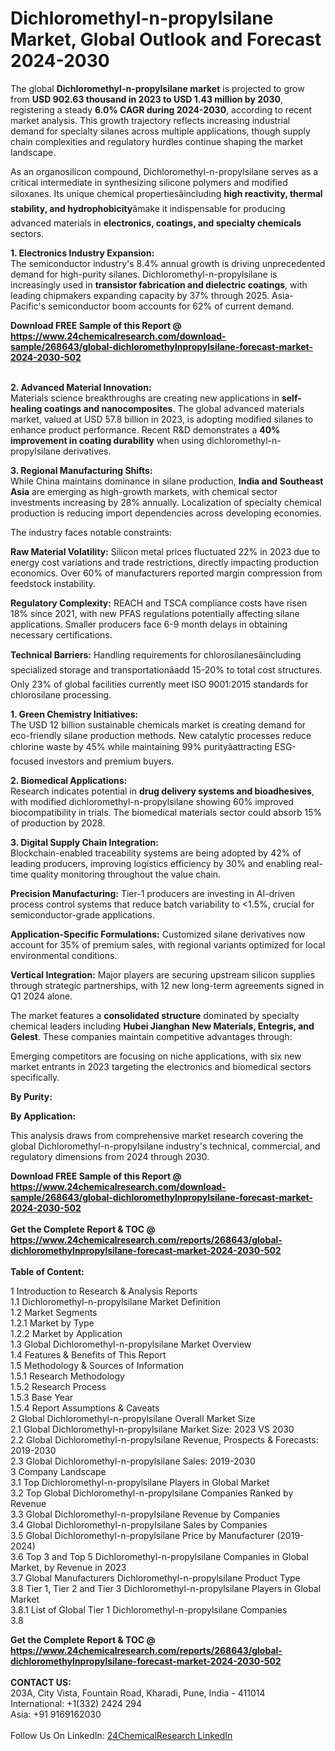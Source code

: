 <h1>Dichloromethyl-n-propylsilane Market, Global Outlook and Forecast 2024-2030</h1><p>The global <strong>Dichloromethyl-n-propylsilane market</strong> is projected to grow from <strong>USD 902.63 thousand in 2023 to USD 1.43 million by 2030</strong>, registering a steady <strong>6.0% CAGR during 2024-2030</strong>, according to recent market analysis. This growth trajectory reflects increasing industrial demand for specialty silanes across multiple applications, though supply chain complexities and regulatory hurdles continue shaping the market landscape.</p><p>As an organosilicon compound, Dichloromethyl-n-propylsilane serves as a critical intermediate in synthesizing silicone polymers and modified siloxanes. Its unique chemical propertiesâincluding <strong>high reactivity, thermal stability, and hydrophobicity</strong>âmake it indispensable for producing advanced materials in <strong>electronics, coatings, and specialty chemicals</strong> sectors.</p><p><strong>1. Electronics Industry Expansion:</strong><br>
The semiconductor industry's 8.4% annual growth is driving unprecedented demand for high-purity silanes. Dichloromethyl-n-propylsilane is increasingly used in <strong>transistor fabrication and dielectric coatings</strong>, with leading chipmakers expanding capacity by 37% through 2025. Asia-Pacific's semiconductor boom accounts for 62% of current demand.</p><div><b>Download FREE Sample of this Report @ 
            <a href="https://www.24chemicalresearch.com/download-sample/268643/global-dichloromethylnpropylsilane-forecast-market-2024-2030-502">
            https://www.24chemicalresearch.com/download-sample/268643/global-dichloromethylnpropylsilane-forecast-market-2024-2030-502</a></b></div><br><p><strong>2. Advanced Material Innovation:</strong><br>
Materials science breakthroughs are creating new applications in <strong>self-healing coatings and nanocomposites</strong>. The global advanced materials market, valued at USD 57.8 billion in 2023, is adopting modified silanes to enhance product performance. Recent R&amp;D demonstrates a <strong>40% improvement in coating durability</strong> when using dichloromethyl-n-propylsilane derivatives.</p><p><strong>3. Regional Manufacturing Shifts:</strong><br>
While China maintains dominance in silane production, <strong>India and Southeast Asia</strong> are emerging as high-growth markets, with chemical sector investments increasing by 28% annually. Localization of specialty chemical production is reducing import dependencies across developing economies.</p><p>The industry faces notable constraints:</p><p><strong>Raw Material Volatility:</strong> Silicon metal prices fluctuated 22% in 2023 due to energy cost variations and trade restrictions, directly impacting production economics. Over 60% of manufacturers reported margin compression from feedstock instability.</p><p><strong>Regulatory Complexity:</strong> REACH and TSCA compliance costs have risen 18% since 2021, with new PFAS regulations potentially affecting silane applications. Smaller producers face 6-9 month delays in obtaining necessary certifications.</p><p><strong>Technical Barriers:</strong> Handling requirements for chlorosilanesâincluding specialized storage and transportationâadd 15-20% to total cost structures. Only 23% of global facilities currently meet ISO 9001:2015 standards for chlorosilane processing.</p><p><strong>1. Green Chemistry Initiatives:</strong><br>
The USD 12 billion sustainable chemicals market is creating demand for eco-friendly silane production methods. New catalytic processes reduce chlorine waste by 45% while maintaining 99% purityâattracting ESG-focused investors and premium buyers.</p><p><strong>2. Biomedical Applications:</strong><br>
Research indicates potential in <strong>drug delivery systems and bioadhesives</strong>, with modified dichloromethyl-n-propylsilane showing 60% improved biocompatibility in trials. The biomedical materials sector could absorb 15% of production by 2028.</p><p><strong>3. Digital Supply Chain Integration:</strong><br>
Blockchain-enabled traceability systems are being adopted by 42% of leading producers, improving logistics efficiency by 30% and enabling real-time quality monitoring throughout the value chain.</p><p><strong>Precision Manufacturing:</strong> Tier-1 producers are investing in AI-driven process control systems that reduce batch variability to &lt;1.5%, crucial for semiconductor-grade applications.</p><p><strong>Application-Specific Formulations:</strong> Customized silane derivatives now account for 35% of premium sales, with regional variants optimized for local environmental conditions.</p><p><strong>Vertical Integration:</strong> Major players are securing upstream silicon supplies through strategic partnerships, with 12 new long-term agreements signed in Q1 2024 alone.</p><p>The market features a <strong>consolidated structure</strong> dominated by specialty chemical leaders including <strong>Hubei Jianghan New Materials, Entegris, and Gelest</strong>. These companies maintain competitive advantages through:</p><p>Emerging competitors are focusing on niche applications, with six new market entrants in 2023 targeting the electronics and biomedical sectors specifically.</p><p><strong>By Purity:</strong></p><p><strong>By Application:</strong></p><p>This analysis draws from comprehensive market research covering the global Dichloromethyl-n-propylsilane industry's technical, commercial, and regulatory dimensions from 2024 through 2030.</p><div><b>Download FREE Sample of this Report @ 
            <a href="https://www.24chemicalresearch.com/download-sample/268643/global-dichloromethylnpropylsilane-forecast-market-2024-2030-502">
            https://www.24chemicalresearch.com/download-sample/268643/global-dichloromethylnpropylsilane-forecast-market-2024-2030-502</a></b></div><br><div><b>Get the Complete Report & TOC @ 
            <a href="https://www.24chemicalresearch.com/reports/268643/global-dichloromethylnpropylsilane-forecast-market-2024-2030-502">
            https://www.24chemicalresearch.com/reports/268643/global-dichloromethylnpropylsilane-forecast-market-2024-2030-502</a></b></div><br>
            <b>Table of Content:</b><p>1 Introduction to Research & Analysis Reports<br />
    1.1 Dichloromethyl-n-propylsilane Market Definition<br />
    1.2 Market Segments<br />
        1.2.1 Market by Type<br />
        1.2.2 Market by Application<br />
    1.3 Global Dichloromethyl-n-propylsilane Market Overview<br />
    1.4 Features & Benefits of This Report<br />
    1.5 Methodology & Sources of Information<br />
        1.5.1 Research Methodology<br />
        1.5.2 Research Process<br />
        1.5.3 Base Year<br />
        1.5.4 Report Assumptions & Caveats<br />
2 Global Dichloromethyl-n-propylsilane Overall Market Size<br />
    2.1 Global Dichloromethyl-n-propylsilane Market Size: 2023 VS 2030<br />
    2.2 Global Dichloromethyl-n-propylsilane Revenue, Prospects & Forecasts: 2019-2030<br />
    2.3 Global Dichloromethyl-n-propylsilane Sales: 2019-2030<br />
3 Company Landscape<br />
    3.1 Top Dichloromethyl-n-propylsilane Players in Global Market<br />
    3.2 Top Global Dichloromethyl-n-propylsilane Companies Ranked by Revenue<br />
    3.3 Global Dichloromethyl-n-propylsilane Revenue by Companies<br />
    3.4 Global Dichloromethyl-n-propylsilane Sales by Companies<br />
    3.5 Global Dichloromethyl-n-propylsilane Price by Manufacturer (2019-2024)<br />
    3.6 Top 3 and Top 5 Dichloromethyl-n-propylsilane Companies in Global Market, by Revenue in 2023<br />
    3.7 Global Manufacturers Dichloromethyl-n-propylsilane Product Type<br />
    3.8 Tier 1, Tier 2 and Tier 3 Dichloromethyl-n-propylsilane Players in Global Market<br />
        3.8.1 List of Global Tier 1 Dichloromethyl-n-propylsilane Companies<br />
        3.8</p><div><b>Get the Complete Report & TOC @ 
            <a href="https://www.24chemicalresearch.com/reports/268643/global-dichloromethylnpropylsilane-forecast-market-2024-2030-502">
            https://www.24chemicalresearch.com/reports/268643/global-dichloromethylnpropylsilane-forecast-market-2024-2030-502</a></b></div><br><b>CONTACT US:</b><br>
            203A, City Vista, Fountain Road, Kharadi, Pune, India - 411014<br>
            International: +1(332) 2424 294<br>
            Asia: +91 9169162030 <br><br>
            Follow Us On LinkedIn: <a href="https://www.linkedin.com/company/24chemicalresearch/">24ChemicalResearch LinkedIn</a>